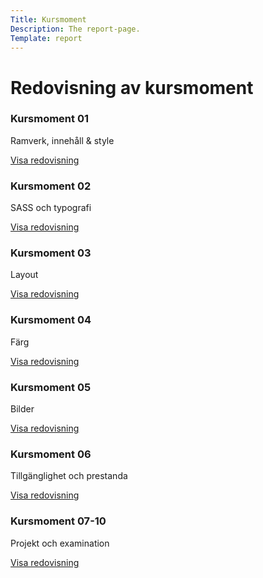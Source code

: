 ```yaml
---
Title: Kursmoment
Description: The report-page.
Template: report
---
```


Redovisning av kursmoment
==================

<div class="kmom-box">
    <h3>Kursmoment 01</h3>
    <p>Ramverk, innehåll & style</p>
    <a href="report/kmom01">Visa redovisning</a>
</div>
<div class="kmom-box">
    <h3>Kursmoment 02</h3>
    <p>SASS och typografi</p>
    <a href="report/kmom02">Visa redovisning</a>
</div>
<div class="kmom-box">
    <h3>Kursmoment 03</h3>
    <p>Layout</p>
    <a href="report/kmom03">Visa redovisning</a>
</div>
<div class="kmom-box">
    <h3>Kursmoment 04</h3>
    <p>Färg</p>
    <a href="report/kmom04">Visa redovisning</a>
</div>
<div class="kmom-box">
    <h3>Kursmoment 05</h3>
    <p>Bilder</p>
    <a href="report/kmom05">Visa redovisning</a>
</div>
<div class="kmom-box">
    <h3>Kursmoment 06</h3>
    <p>Tillgänglighet och prestanda</p>
    <a href="report/kmom06">Visa redovisning</a>
</div>
<div class="kmom-box-project">
    <h3>Kursmoment 07-10</h3>
    <p>Projekt och examination</p>
    <a href="report/kmom07-10">Visa redovisning</a>
</div>
